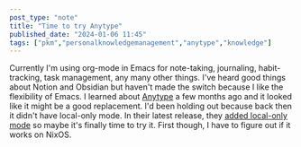 ```yaml
---
post_type: "note" 
title: "Time to try Anytype"
published_date: "2024-01-06 11:45"
tags: ["pkm","personalknowledgemanagement","anytype","knowledge"]
---
```


Currently I'm using org-mode in Emacs for note-taking, journaling, habit-tracking, task management, any many other things. I've heard good things about Notion and Obsidian but haven't made the switch because I like the flexibility of Emacs. I learned about [Anytype](https://anytype.io/) a few months ago and it looked like it might be a good replacement. I'd been holding out because back then it didn't have local-only mode. In their latest release, they [added local-only mode](https://github.com/anyproto/roadmap/issues/34) so maybe it's finally time to try it. First though, I have to figure out if it works on NixOS. 